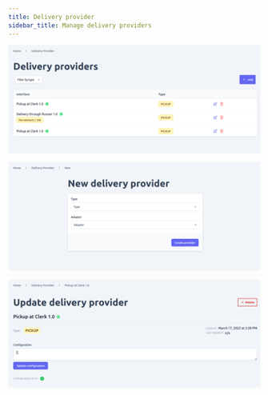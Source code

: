 ```yaml
---
title: Delivery provider
sidebar_title: Manage delivery providers
---
```



![diagram](../images/admin-ui/delivery-provider/delivery-provider-list.png)

![diagram](../images/admin-ui/delivery-provider/new-delivery-provider-form.png)

![diagram](../images/admin-ui/delivery-provider/edit-delivery-provider.png)
